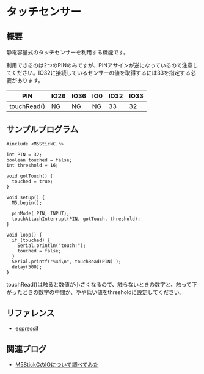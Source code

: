 # タッチセンサー

## 概要

静電容量式のタッチセンサーを利用する機能です。

利用できるのは2つのPINのみですが、PINアサインが逆になっているので注意してください。IO32に接続しているセンサーの値を取得するには33を指定する必要があります。

| PIN            | IO26 | IO36 | IO0 | IO32 | IO33 |
|----------------|------|------|-----|------|------|
| touchRead()    | NG   | NG   | NG  | 33   | 32   |

## サンプルプログラム
```
#include <M5StickC.h>
 
int PIN = 32;
boolean touched = false;
int threshold = 16;
 
void gotTouch() {
  touched = true;
}
 
void setup() {
  M5.begin();
 
  pinMode( PIN, INPUT);
  touchAttachInterrupt(PIN, gotTouch, threshold);
}
 
void loop() {
  if (touched) {
    Serial.println("touch!");
    touched = false;
  }
  Serial.printf("%4d\n", touchRead(PIN) );
  delay(500);
}
```

touchRead()は触ると数値が小さくなるので、触らないときの数字と、触って下がったときの数字の中間か、やや低い値をthresholdに設定してください。

## リファレンス
- [espressif](https://docs.espressif.com/projects/esp-idf/en/latest/api-reference/peripherals/touch_pad.html)

## 関連ブログ

- [M5StickCのIOについて調べてみた](https://lang-ship.com/blog/?p=658)
